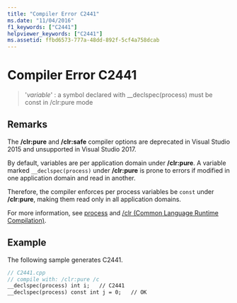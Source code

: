 ```yaml
---
title: "Compiler Error C2441"
ms.date: "11/04/2016"
f1_keywords: ["C2441"]
helpviewer_keywords: ["C2441"]
ms.assetid: ffbd6573-777a-48dd-892f-5cf4a758dcab
---
```

# Compiler Error C2441

> '*variable*' : a symbol declared with __declspec(process) must be const in /clr:pure mode

## Remarks

The **/clr:pure** and **/clr:safe** compiler options are deprecated in Visual Studio 2015 and unsupported in Visual Studio 2017.

By default, variables are per application domain under **/clr:pure**. A variable marked `__declspec(process)` under **/clr:pure** is prone to errors if modified in one application domain and read in another.

Therefore, the compiler enforces per process variables be `const` under **/clr:pure**, making them read only in all application domains.

For more information, see [process](../../cpp/process.md) and [/clr (Common Language Runtime Compilation)](../../build/reference/clr-common-language-runtime-compilation.md).

## Example

The following sample generates C2441.

```cpp
// C2441.cpp
// compile with: /clr:pure /c
__declspec(process) int i;   // C2441
__declspec(process) const int j = 0;   // OK
```
